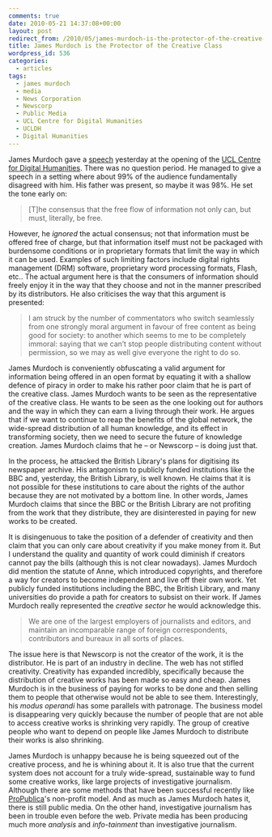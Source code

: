 ```yaml
---
comments: true
date: 2010-05-21 14:37:08+00:00
layout: post
redirect_from: /2010/05/james-murdoch-is-the-protector-of-the-creative-class
title: James Murdoch is the Protector of the Creative Class
wordpress_id: 536
categories:
  - articles
tags:
  - james murdoch
  - media
  - News Corporation
  - Newscorp
  - Public Media
  - UCL Centre for Digital Humanities
  - UCLDH
  - Digital Humanities
---
```


James Murdoch gave a [speech](http://paidcontent.co.uk/article/419-james-murdoch-lecture-celebrating-copyrights-300th-birthday/) yesterday at the opening of the [UCL Centre for Digital Humanities](http://www.ucl.ac.uk/dh/). There was no question period. He managed to give a speech in a setting where about 99% of the audience fundamentally disagreed with him. His father was present, so maybe it was 98%. He set the tone early on:


>[T]he consensus that the free flow of information not only can, but must, literally, be free.


However, he _ignored_ the actual consensus; not that information must be offered free of charge, but that information itself must not be packaged with burdensome conditions or in proprietary formats that limit the way in which it can be used. Examples of such limiting factors include digital rights management (DRM) software, proprietary word processing formats, Flash, etc.. The actual argument here is that the consumers of information should freely enjoy it in the way that they choose and not in the manner prescribed by its distributors. He also criticises the way that this argument is presented:


>I am struck by the number of commentators who switch seamlessly from one strongly moral argument in favour of free content as being good for society: to another which seems to me to be completely immoral: saying that we can’t stop people distributing content without permission, so we may as well give everyone the right to do so.


James Murdoch is conveniently obfuscating a valid argument for information being offered in an open format by equating it with a shallow defence of piracy in order to make his rather poor claim that he is part of the creative class. James Murdoch wants to be seen as the representative of the creative class. He wants to be seen as the one looking out for authors and the way in which they can earn a living through their work. He argues that if we want to continue to reap the benefits of the global network, the wide-spread distribution of all human knowledge, and its effect in transforming society, then we need to secure the future of knowledge creation. James Murdoch claims that he – or Newscorp – is doing just that.

In the process, he attacked the British Library's plans for digitising its newspaper archive. His antagonism to publicly funded institutions like the BBC and, yesterday, the British Library, is well known. He claims that it is not possible for these institutions to care about the rights of the author because they are not motivated by a bottom line. In other words, James Murdoch claims that since the BBC or the British Library are not profiting from the work that they distribute, they are disinterested in paying for new works to be created.

It is disingenuous to take the position of a defender of creativity and then claim that you can only care about creativity if you make money from it. But I understand the quality and quantity of work could diminish if creators cannot pay the bills (although this is not clear nowadays). James Murdoch did mention the statute of Anne, which introduced copyrights, and therefore a way for creators to become independent and live off their own work. Yet publicly funded institutions including the BBC, the British Library, and many universities do provide a path for creators to subsist on their work. If James Murdoch really represented the _creative sector_ he would acknowledge this.


> We are one of the largest employers of journalists and editors, and maintain an incomparable range of foreign correspondents, contributors and bureaux in all sorts of places.


The issue here is that Newscorp is not the creator of the work, it is the distributor. He is part of an industry in decline. The web has not stifled creativity. Creativity has expanded incredibly, specifically because the distribution of creative works has been made so easy and cheap. James Murdoch is in the business of paying for works to be done and then selling them to people that otherwise would not be able to see them. Interestingly, his _modus operandi_ has some parallels with patronage. The business model is disappearing very quickly because the number of people that are not able to access creative works is shrinking very rapidly. The group of creative people who want to depend on people like James Murdoch to distribute their works is also shrinking.

James Murdoch is unhappy because he is being squeezed out of the creative process, and he is whining about it. It is also true that the current system does not account for a truly wide-spread, sustainable way to fund some creative works, like large projects of investigative journalism. Although there are some methods that have been successful recently like [ProPublica](http://www.propublica.org/)'s non-profit model. And as much as James Murdoch hates it, there is still public media. On the other hand, investigative journalism has been in trouble even before the web. Private media has been producing much more _analysis_ and _info-tainment_ than investigative journalism.
